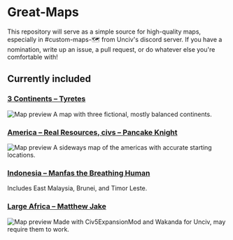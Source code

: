 # Great-Maps
This repository will serve as a simple source for high-quality maps, especially in #custom-maps-🗺 from Unciv's discord server. If you have a nomination, write up an issue, a pull request, or do whatever else you're comfortable with!

## Currently included

### [3 Continents – Tyretes](https://raw.githubusercontent.com/ArchDuque-Pancake/Great-Community-Maps/main/maps/3_Continents.txt)
![Map preview](https://media.discordapp.net/attachments/676559694864842766/839932168901361724/backupPreview.png?width=320&height=200)
A map with three fictional, mostly balanced continents.

### [America – Real Resources, civs – Pancake Knight](https://raw.githubusercontent.com/ArchDuque-Pancake/Great-Community-Maps/main/maps/America.3.1.Real-Resources-civs)
![Map preview](https://media.discordapp.net/attachments/676559694864842766/837094906311737374/1.PNG?width=260&height=200)
A sideways map of the americas with accurate starting locations.

### [Indonesia – Manfas the Breathing Human](https://raw.githubusercontent.com/ArchDuque-Pancake/Great-Community-Maps/main/maps/Indonesia.txt)
Includes East Malaysia, Brunei, and Timor Leste.

### [Large Africa – Matthew Jake](https://raw.githubusercontent.com/ArchDuque-Pancake/Great-Community-Maps/main/maps/Large_Africa.txt)
![Map preview](https://cdn.discordapp.com/attachments/676559694864842766/837080705741357067/Screenshot_2021-04-29-05-35-04-1.png?width=260&height=200)
Made with Civ5ExpansionMod and Wakanda for Unciv, may require them to work.
